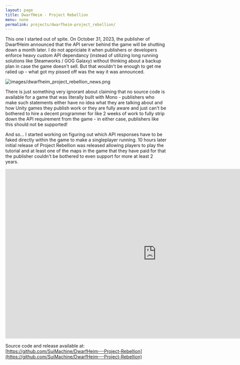 ```yaml
---
layout: page
title: DwarfHeim - Project Rebellion
menu: none
permalink: projects/dwarfheim-project_rebellion/
---
```


This one I started out of spite. On October 31, 2023, the publisher of DwarfHeim announced that the API server behind the game will be shutting down a month later.
I do not appriciate it when publishers or developers enforce heavy custom API dependancy (instead of utilizing long running solutions like Steamworks / GOG Galaxy) without thinking about a backup plan in case the game doesn't sell.
But that wouldn't be enough to get me ralied up - what got my pissed off was the way it was announced.

![images/dwarfheim_project_rebellion_news.png](../images/dwarfheim_project_rebellion_news.png)

There is just something very ignorant about claiming that no source code is available for a game that was literally built with Mono - publishers who make such statements either have no idea what they are talking about and how Unity games they publish work or they are fully aware and just can't be bothered to hire a decent programmer for like 2 weeks of work to fully strip down the API requirement from the game - in either case, publishers like this should not be supported!


And so... I started working on figuring out which API responses have to be faked directly within the game to make a singleplayer running. 10 hours later initial release of Project Rebellion was released allowing players to play the tutorial and at least one of the maps in the game that they have paid for that the publisher couldn't be bothered to even support for more at least 2 years.

<center><iframe width="940" height="528" src="https://www.youtube.com/embed/6vGEfCLwU0M" frameborder="0" allowfullscreen></iframe></center>

Source code and release available at: [https://github.com/SuiMachine/DwarfHeim---Project-Rebellion](https://github.com/SuiMachine/DwarfHeim---Project-Rebellion)
